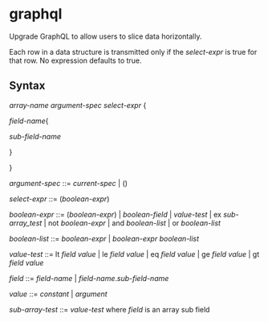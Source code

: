 # graphql
Upgrade GraphQL to allow users to slice data horizontally.

Each row in a data structure is transmitted only if the *select-expr* is true for that row.  No expression defaults to true.

## Syntax
*array-name* *argument-spec* *select-expr* {

*field-name*{

*sub-field-name*

}

}

*argument-spec* ::= *current-spec* | ()

*select-expr* ::= (*boolean-expr*)

*boolean-expr* ::= (*boolean-expr*) | *boolean-field* | *value-test* | ex *sub-array_test* | not *boolean-expr* | and *boolean-list* | or *boolean-list*

*boolean-list* ::= *boolean-expr* | *boolean-expr* *boolean-list*

*value-test* ::= lt *field* *value* | le *field* *value* | eq *field* *value* | ge *field* *value* | gt *field* *value* 

*field* ::= *field-name* | *field-name*.*sub-field-name*

*value* ::= *constant* | *argument*

*sub-array-test* ::= *value-test* where *field* is an array sub field



